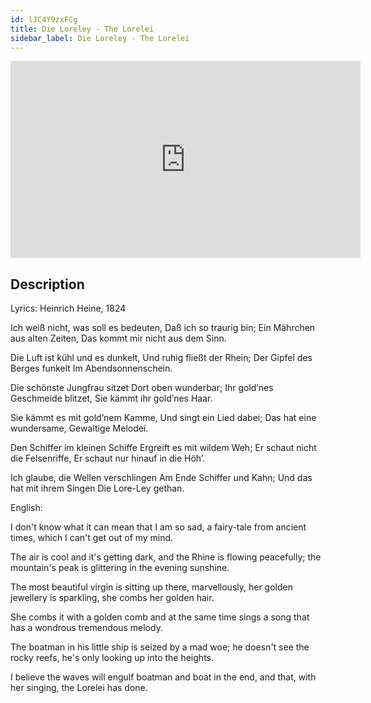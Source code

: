```yaml
---
id: lJC4Y9zxFCg
title: Die Loreley - The Lorelei
sidebar_label: Die Loreley - The Lorelei
---
```


<iframe
  width="560"
  height="315"
  src="https://www.youtube.com/embed/lJC4Y9zxFCg"
  title="YouTube video player"
  frameborder="0"
  allow="accelerometer; autoplay; clipboard-write; encrypted-media; gyroscope; picture-in-picture; web-share"
  referrerpolicy="strict-origin-when-cross-origin"
  allowfullscreen
></iframe>

## Description

Lyrics: Heinrich Heine, 1824

Ich weiß nicht, was soll es bedeuten,
Daß ich so traurig bin;
Ein Mährchen aus alten Zeiten,
Das kommt mir nicht aus dem Sinn.

Die Luft ist kühl und es dunkelt,
Und ruhig fließt der Rhein;
Der Gipfel des Berges funkelt
Im Abendsonnenschein.

Die schönste Jungfrau sitzet
Dort oben wunderbar;
Ihr gold’nes Geschmeide blitzet,
Sie kämmt ihr gold’nes Haar.

Sie kämmt es mit gold’nem Kamme,
Und singt ein Lied dabei;
Das hat eine wundersame,
Gewaltige Melodei.

Den Schiffer im kleinen Schiffe
Ergreift es mit wildem Weh;
Er schaut nicht die Felsenriffe,
Er schaut nur hinauf in die Höh’.

Ich glaube, die Wellen verschlingen
Am Ende Schiffer und Kahn;
Und das hat mit ihrem Singen
Die Lore-Ley gethan.

English:

I don't know what it can mean
that I am so sad,
a fairy-tale from ancient times,
which I can't get out of my mind.

The air is cool and it's getting dark,
and the Rhine is flowing peacefully;
the mountain's peak is glittering
in the evening sunshine.
 
The most beautiful virgin is sitting
up there, marvellously,
her golden jewellery is sparkling,
she combs her golden hair.

She combs it with a golden comb
and at the same time sings a song
that has a wondrous
tremendous melody.
 
The boatman in his little ship
is seized by a mad woe;
he doesn't see the rocky reefs,
he's only looking up into the heights.

I believe the waves will engulf
boatman and boat in the end,
and that, with her singing,
the Lorelei has done.
